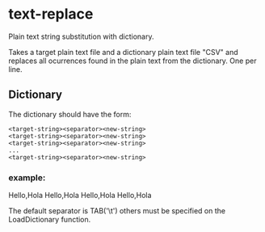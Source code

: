 # text-replace
Plain text string substitution with dictionary.

Takes a target plain text file and a dictionary plain text file "CSV"
and replaces all ocurrences found in the plain text from the dictionary.
One per line.

## Dictionary
The dictionary should have the form:

```
<target-string><separator><new-string>
<target-string><separator><new-string>
<target-string><separator><new-string>
...
<target-string><separator><new-string>
```

### example:

Hello,Hola
Hello,Hola
Hello,Hola
Hello,Hola

The default separator is TAB('\t') others must be specified on the
LoadDictionary function.
